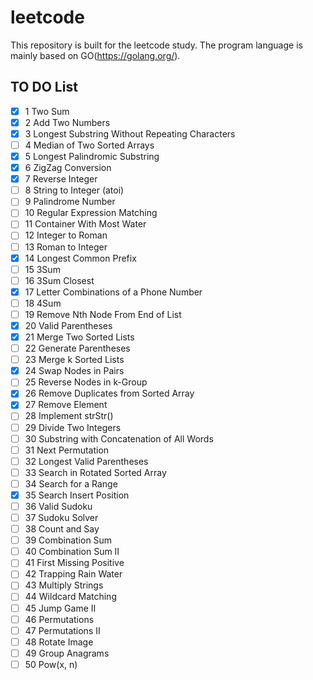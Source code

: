 # leetcode
This repository is built for the leetcode study. The program language is mainly based on GO(https://golang.org/).

## TO DO List

- [x] 1 Two Sum
- [x] 2 Add Two Numbers
- [x] 3 Longest Substring Without Repeating Characters
- [ ] 4 Median of Two Sorted Arrays
- [x] 5 Longest Palindromic Substring
- [x] 6 ZigZag Conversion
- [x] 7 Reverse Integer
- [ ] 8 String to Integer (atoi)
- [ ] 9 Palindrome Number
- [ ] 10 Regular Expression Matching
- [ ] 11 Container With Most Water
- [ ] 12 Integer to Roman
- [ ] 13 Roman to Integer
- [x] 14 Longest Common Prefix
- [ ] 15 3Sum
- [ ] 16 3Sum Closest
- [x] 17 Letter Combinations of a Phone Number
- [ ] 18 4Sum
- [ ] 19 Remove Nth Node From End of List
- [x] 20 Valid Parentheses
- [x] 21 Merge Two Sorted Lists
- [ ] 22 Generate Parentheses
- [ ] 23 Merge k Sorted Lists
- [x] 24 Swap Nodes in Pairs
- [ ] 25 Reverse Nodes in k-Group
- [x] 26 Remove Duplicates from Sorted Array
- [x] 27 Remove Element
- [ ] 28 Implement strStr()
- [ ] 29 Divide Two Integers
- [ ] 30 Substring with Concatenation of All Words
- [ ] 31 Next Permutation
- [ ] 32 Longest Valid Parentheses
- [ ] 33 Search in Rotated Sorted Array
- [ ] 34 Search for a Range
- [x] 35 Search Insert Position
- [ ] 36 Valid Sudoku
- [ ] 37 Sudoku Solver
- [ ] 38 Count and Say
- [ ] 39 Combination Sum
- [ ] 40 Combination Sum II
- [ ] 41 First Missing Positive
- [ ] 42 Trapping Rain Water
- [ ] 43 Multiply Strings
- [ ] 44 Wildcard Matching
- [ ] 45 Jump Game II
- [ ] 46 Permutations
- [ ] 47 Permutations II
- [ ] 48 Rotate Image
- [ ] 49 Group Anagrams
- [ ] 50 Pow(x, n)
